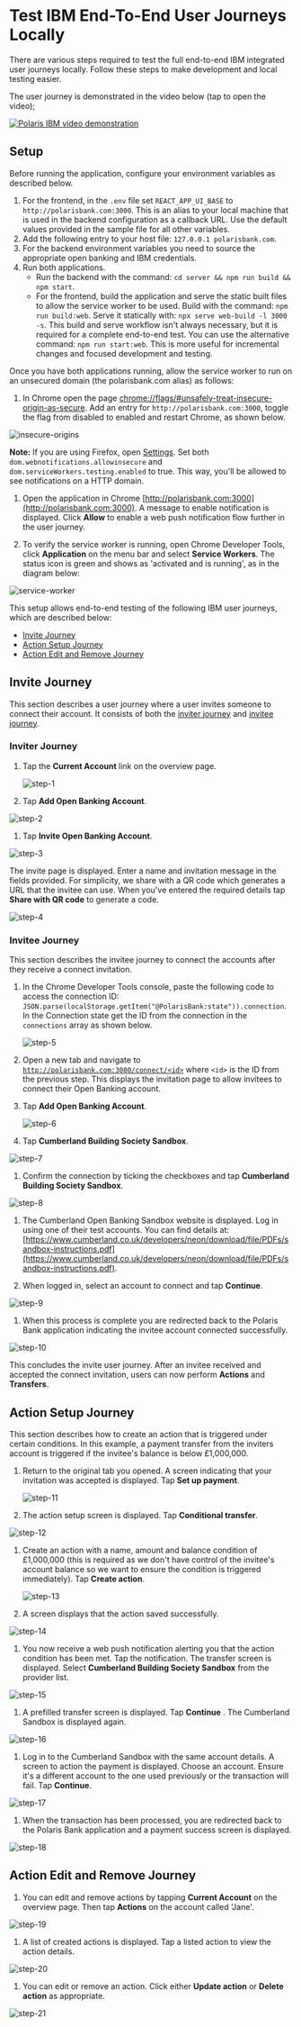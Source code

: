 # Test IBM End-To-End User Journeys Locally

There are various steps required to test the full end-to-end IBM integrated user journeys locally. Follow these steps to make development and local testing easier.

The user journey is demonstrated in the video below (tap to open the video);

[![Polaris IBM video demonstration](http://i3.ytimg.com/vi/5Dj_zaKmbVM/maxresdefault.jpg)](https://www.youtube.com/watch?v=5Dj_zaKmbVM)

## Setup

Before running the application, configure your environment variables as described below.

1. For the frontend, in the `.env` file set `REACT_APP_UI_BASE` to `http://polarisbank.com:3000`. This is an alias to your local machine that is used in the backend configuration as a callback URL. Use the default values provided in the sample file for all other variables. 
1. Add the following entry to your host file: `127.0.0.1 polarisbank.com`.
1. For the backend environment variables you need to source the appropriate open banking and IBM credentials.
1. Run both applications.   
    - Run the backend with the command: `cd server && npm run build && npm start`. 
    - For the frontend, build the application and serve the static built files to allow the service worker to be used. Build with the command: `npm run build:web`. Serve it statically with: `npx serve web-build -l 3000 -s`. This build and serve workflow isn't always necessary, but it is required for a complete end-to-end test.  You can use the alternative command: `npm run start:web`. This is more useful for incremental changes and focused development and testing.

Once you have both applications running, allow the service worker to run on an unsecured domain (the polarisbank.com alias) as follows: 
1. In Chrome open the page [chrome://flags/#unsafely-treat-insecure-origin-as-secure](chrome://flags/#unsafely-treat-insecure-origin-as-secure). Add an entry for `http://polarisbank.com:3000`, toggle the flag from disabled to enabled and restart Chrome, as shown below.

 ![insecure-origins]

 **Note:** If you are using Firefox, open [Settings](about:config). Set both `dom.webnotifications.allowinsecure` and `dom.serviceWorkers.testing.enabled` to true. This way, you'll be allowed to see notifications on a HTTP domain.

1. Open the application in Chrome [http://polarisbank.com:3000](http://polarisbank.com:3000). A message to enable notification is displayed. Click **Allow** to enable a web push notification flow further in the user journey. 

1. To verify the service worker is running, open Chrome Developer Tools, click **Application** on the menu bar and select **Service Workers**. The status icon is green and shows as 'activated and is running', as in the diagram below:

 ![service-worker]

This setup allows end-to-end testing of the following IBM user journeys, which are described below:
- [Invite Journey](#Invite-journey)
- [Action Setup Journey ](#action-setup-journey)
- [Action Edit and Remove Journey](#action-edit-and-remove-journey)

## Invite Journey
This section describes a user journey where a user invites someone to connect their account. It consists of both the [inviter journey](#inviter-journey) and [invitee journey](#invitee-journey).
### Inviter Journey
1. Tap the **Current Account** link on the overview page.

    ![step-1]

1. Tap **Add Open Banking Account**.

 ![step-2]

1. Tap **Invite Open Banking Account**.

 ![step-3]

 The invite page is displayed. Enter a name and invitation message in the fields provided. For simplicity, we share with a QR code which generates a URL that the invitee can use. When you've entered the required details tap **Share with QR code** to generate a code.

 ![step-4]
### Invitee Journey
This section describes the invitee journey to connect the accounts after they receive a connect invitation.

1. In the Chrome Developer Tools console, paste the following code to access the connection ID: `JSON.parse(localStorage.getItem("@PolarisBank:state")).connection`. In the Connection state get the ID from the connection in the `connections` array as shown below.

    ![step-5]

1. Open a new tab and navigate to [`http://polarisbank.com:3000/connect/<id>`](http://polarisbank.com:3000/connect/<id>) where `<id>` is the ID from the previous step. This displays the invitation page to allow invitees to connect their Open Banking account. 

1. Tap **Add Open Banking Account**.

    ![step-6]

1. Tap **Cumberland Building Society Sandbox**.

 ![step-7]

1. Confirm the connection by ticking the checkboxes and tap **Cumberland Building Society Sandbox**.

 ![step-8]

1. The Cumberland Open Banking Sandbox website is displayed. Log in using one of their test accounts. You can find details at: [https://www.cumberland.co.uk/developers/neon/download/file/PDFs/sandbox-instructions.pdf](https://www.cumberland.co.uk/developers/neon/download/file/PDFs/sandbox-instructions.pdf).

1. When logged in, select an account to connect and tap **Continue**.

 ![step-9]

1. When this process is complete you are redirected back to the Polaris Bank application indicating the invitee account connected successfully.

![step-10]

This concludes the invite user journey. After an invitee received and accepted the connect invitation, users can now perform **Actions** and **Transfers**.

## Action Setup Journey

This section describes how to create an action that is triggered under certain conditions. In this example, a payment transfer from the inviters account is triggered if the invitee's balance is below £1,000,000.

1. Return to the original tab you opened. A screen indicating that your invitation was accepted is displayed. Tap **Set up payment**.

    ![step-11]

1. The action setup screen is displayed. Tap **Conditional transfer**.

 ![step-12]

1. Create an action with a name, amount and balance condition of £1,000,000 (this is required as we don't have control of the invitee's account balance so we want to ensure the condition is triggered immediately). Tap **Create action**.

    ![step-13]

1. A screen displays that the action saved successfully.

 ![step-14]

1. You now receive a web push notification alerting you that the action condition has been met. Tap the notification. The transfer screen is displayed. Select **Cumberland Building Society Sandbox** from the provider list.

 ![step-15]

1. A prefilled transfer screen is displayed. Tap **Continue** . The Cumberland Sandbox is displayed again.

 ![step-16]

1. Log in to the Cumberland Sandbox with the same account details. A screen to action the payment is displayed. Choose an account. Ensure it's a different account to the one used previously or the transaction will fail. Tap **Continue**.

 ![step-17]

1. When the transaction has been processed, you are redirected back to the Polaris Bank application and a payment success screen is displayed.

 ![step-18]

## Action Edit and Remove Journey

1. You can edit and remove actions by tapping **Current Account** on the overview page. Then tap **Actions** on the account called 'Jane'.

 ![step-19]

1. A list of created actions is displayed. Tap a listed action to view the action details.

 ![step-20]

1. You can edit or remove an action. Click either **Update action** or **Delete action** as appropriate.

 ![step-21]

[insecure-origins]: ../img/insecure-origins.png
[service-worker]: ../img/service-worker.png
[step-1]: ../img/step-1.png ':size=400'
[step-2]: ../img/step-2.png ':size=400'
[step-3]: ../img/step-3.png ':size=400'
[step-4]: ../img/step-4.png ':size=400'
[step-5]: ../img/step-5.png
[step-6]: ../img/step-6.png ':size=400'
[step-7]: ../img/step-7.png ':size=400'
[step-8]: ../img/step-8.png ':size=400'
[step-9]: ../img/step-9.png ':size=400'
[step-10]: ../img/step-10.png ':size=400'
[step-11]: ../img/step-11.png ':size=400'
[step-12]: ../img/step-12.png ':size=400'
[step-13]: ../img/step-13.png ':size=400'
[step-14]: ../img/step-14.png ':size=400'
[step-15]: ../img/step-15.png ':size=400'
[step-16]: ../img/step-16.png ':size=400'
[step-17]: ../img/step-17.png ':size=400'
[step-18]: ../img/step-18.png ':size=400'
[step-19]: ../img/step-19.png ':size=400'
[step-20]: ../img/step-20.png ':size=400'
[step-21]: ../img/step-21.png ':size=400'
